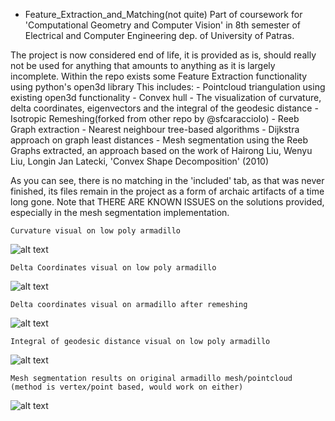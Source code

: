 - Feature_Extraction_and_Matching(not quite)
Part of coursework for 'Computational Geometry and Computer Vision' in 8th semester of Electrical and Computer Engineering dep. of University of Patras. 


 The project is now considered end of life, it is provided as is, should really not be used for anything that amounts to anything as it is largely incomplete.
 Within the repo exists some Feature Extraction functionality using python's open3d library
This includes: 
    - Pointcloud triangulation using existing open3d functionality
    - Convex hull
    - The visualization of curvature, delta coordinates, eigenvectors and 
    the integral of the geodesic distance
    - Isotropic Remeshing(forked from other repo by @sfcaracciolo)
    - Reeb Graph extraction
    - Nearest neighbour tree-based algorithms
    - Dijkstra approach on graph least distances
    - Mesh segmentation using the Reeb Graphs extracted, an approach 
    based on the work of Hairong Liu, Wenyu Liu, Longin Jan Latecki, 'Convex Shape Decomposition' (2010)

As you can see, there is no matching in the 'included' tab, as that was never finished, its files remain
in the project as a form of archaic artifacts of a time long gone.
Note that THERE ARE KNOWN ISSUES on the solutions provided, especially in the mesh segmentation implementation.

    Curvature visual on low poly armadillo

![alt text](https://github.com/TeoSkyBlue/Feature_Extraction_and_Matching/blob/main/screenshots/curvature.png?raw=true)	

    Delta Coordinates visual on low poly armadillo

![alt text](https://github.com/TeoSkyBlue/Feature_Extraction_and_Matching/blob/main/screenshots/delta.png?raw=true)

    Delta coordinates visual on armadillo after remeshing

![alt text](https://github.com/TeoSkyBlue/Feature_Extraction_and_Matching/blob/main/screenshots/deltaRemesh.png?raw=true)

    Integral of geodesic distance visual on low poly armadillo

![alt text](https://github.com/TeoSkyBlue/Feature_Extraction_and_Matching/blob/main/screenshots/geodesic.png?raw=true)

    Mesh segmentation results on original armadillo mesh/pointcloud 
    (method is vertex/point based, would work on either)

![alt text](https://github.com/TeoSkyBlue/Feature_Extraction_and_Matching/blob/main/screenshots/segmentation.png?raw=true)




    

    
